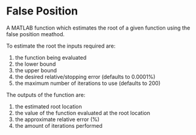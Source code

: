 # False Position 
A MATLAB function which estimates the root of a given function using the false position meathod.

To estimate the root the inputs required are:
1) the function being evaluated
2) the lower bound
3) the upper bound
4) the desired relative/stopping error (defaults to 0.0001%)
5) the maximum number of iterations to use (defaults to 200)

The outputs of the function are:
1) the estimated root location
2) the value of the function evaluated at the root location
3) the approximate relative error (%)
4) the amount of iterations performed
